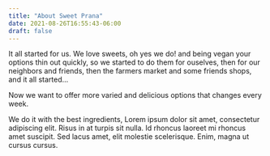 ```yaml
---
title: "About Sweet Prana"
date: 2021-08-26T16:55:43-06:00
draft: false
---
```


It all started for us. We love sweets, oh yes we do! and being vegan your options thin out quickly, so we started to do them for ouselves, then for our neighbors and friends, then the farmers market and some friends shops, and it all started...

Now we want to offer more varied and delicious options that changes every week.

We do it with the best ingredients, Lorem ipsum dolor sit amet, consectetur adipiscing elit. Risus in at turpis sit nulla. Id rhoncus laoreet mi rhoncus amet suscipit. Sed lacus amet, elit molestie scelerisque. Enim, magna ut cursus cursus.
